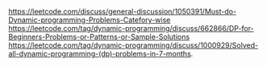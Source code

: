 https://leetcode.com/discuss/general-discussion/1050391/Must-do-Dynamic-programming-Problems-Catefory-wise
https://leetcode.com/tag/dynamic-programming/discuss/662866/DP-for-Beginners-Problems-or-Patterns-or-Sample-Solutions
https://leetcode.com/tag/dynamic-programming/discuss/1000929/Solved-all-dynamic-programming-(dp)-problems-in-7-months.
